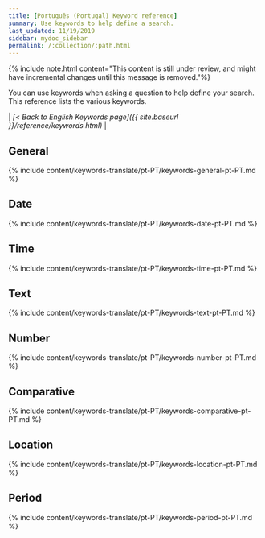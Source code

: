 ```yaml
---
title: [Português (Portugal) Keyword reference]
summary: Use keywords to help define a search.
last_updated: 11/19/2019
sidebar: mydoc_sidebar
permalink: /:collection/:path.html
---
```

{% include note.html content="This content is still under review, and might have incremental changes until this message is removed."%}

You can use keywords when asking a question to help define your search. This
reference lists the various keywords.

| _[< Back to English Keywords page]({{ site.baseurl }}/reference/keywords.html)_ |

## General

{% include content/keywords-translate/pt-PT/keywords-general-pt-PT.md %}

## Date

{% include content/keywords-translate/pt-PT/keywords-date-pt-PT.md %}

## Time

{% include content/keywords-translate/pt-PT/keywords-time-pt-PT.md %}

## Text

{% include content/keywords-translate/pt-PT/keywords-text-pt-PT.md %}

## Number

{% include content/keywords-translate/pt-PT/keywords-number-pt-PT.md %}

## Comparative

{% include content/keywords-translate/pt-PT/keywords-comparative-pt-PT.md %}

## Location

{% include content/keywords-translate/pt-PT/keywords-location-pt-PT.md %}

## Period

{% include content/keywords-translate/pt-PT/keywords-period-pt-PT.md %}

<!-- ## Help

{% include content/keywords-translate/pt-PT/keywords-help-pt-PT.md %} -->
